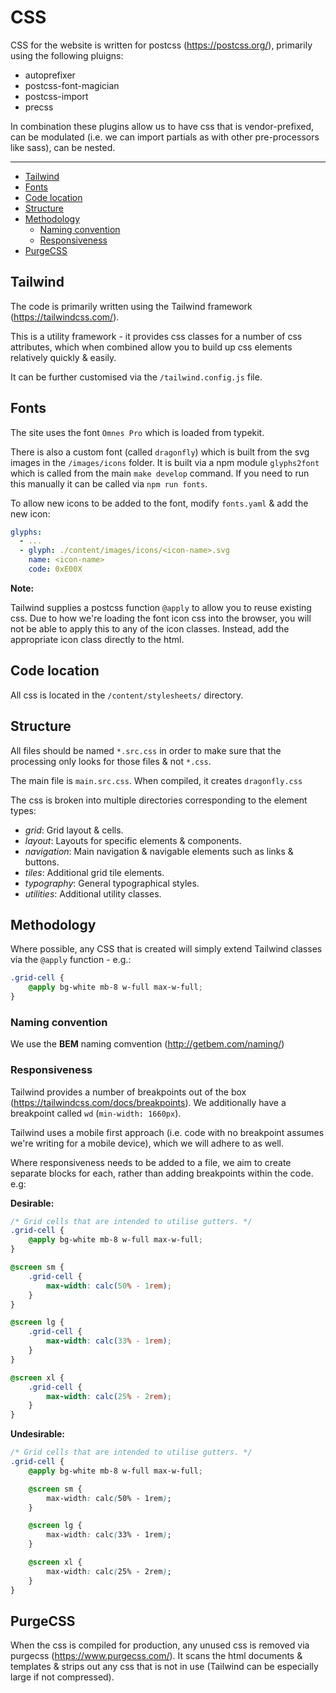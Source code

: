 # CSS

CSS for the website is written for postcss (https://postcss.org/), primarily 
using the following pluigns:

+ autoprefixer
+ postcss-font-magician
+ postcss-import
+ precss

In combination these plugins allow us to have css that is vendor-prefixed, can
be modulated (i.e. we can import partials as with other pre-processors like
sass), can be nested.

---

<!-- @import "[TOC]" {cmd="toc" depthFrom=2 depthTo=6 orderedList=false} -->

<!-- code_chunk_output -->

- [Tailwind](#tailwind)
- [Fonts](#fonts)
- [Code location](#code-location)
- [Structure](#structure)
- [Methodology](#methodology)
  - [Naming convention](#naming-convention)
  - [Responsiveness](#responsiveness)
- [PurgeCSS](#purgecss)

<!-- /code_chunk_output -->

## Tailwind

The code is primarily written using the Tailwind framework (https://tailwindcss.com/).

This is a utility framework - it provides css classes for a number of css
attributes, which when combined allow you to build up css elements relatively
quickly & easily.

It can be further customised via the `/tailwind.config.js` file.

## Fonts

The site uses the font `Omnes Pro` which is loaded from typekit.

There is also a custom font (called `dragonfly`) which is built from the svg 
images in the `/images/icons` folder. It is built via a npm module `glyphs2font`
which is called from the main `make develop` command. If you need to run this
manually it can be called via `npm run fonts`.

To allow new icons to be added to the font, modify `fonts.yaml` & add the new
icon:

```yaml
glyphs:
  - ...
  - glyph: ./content/images/icons/<icon-name>.svg
    name: <icon-name>
    code: 0xE00X
```

**Note:**

Tailwind supplies a postcss function `@apply` to allow you to reuse existing
css. Due to how we're loading the font icon css into the browser, you will not
be able to apply this to any of the icon classes. Instead, add the appropriate
icon class directly to the html.

## Code location

All css is located in the `/content/stylesheets/` directory.

## Structure

All files should be named `*.src.css` in order to make sure that the processing
only looks for those files & not `*.css`.

The main file is `main.src.css`. When compiled, it creates `dragonfly.css`

The css is broken into multiple directories corresponding to the element types:

+ _grid_: Grid layout & cells.
+ _layout_: Layouts for specific elements & components.
+ _navigation_: Main navigation & navigable elements such as links & buttons.
+ _tiles_: Additional grid tile elements.
+ _typography_: General typographical styles.
+ _utilities_: Additional utility classes.

## Methodology

Where possible, any CSS that is created will simply extend Tailwind classes via
the `@apply` function - e.g.:

```css
.grid-cell {
    @apply bg-white mb-8 w-full max-w-full;
}
```

### Naming convention

We use the **BEM** naming comvention (http://getbem.com/naming/)

### Responsiveness

Tailwind provides a number of breakpoints out of the box (https://tailwindcss.com/docs/breakpoints).
We additionally have a breakpoint called `wd` (`min-width: 1660px`).

Tailwind uses a mobile first approach (i.e. code with no breakpoint assumes
we're writing for a mobile device), which we will adhere to as well.

Where responsiveness needs to be added to a file, we aim to create separate
blocks for each, rather than adding breakpoints within the code. e.g:

**Desirable:**

```css
/* Grid cells that are intended to utilise gutters. */
.grid-cell {
    @apply bg-white mb-8 w-full max-w-full;
}

@screen sm {
    .grid-cell {
        max-width: calc(50% - 1rem);
    }
}

@screen lg {
    .grid-cell {
        max-width: calc(33% - 1rem);
    }
}

@screen xl {
    .grid-cell {
        max-width: calc(25% - 2rem);
    }
}
```

**Undesirable:**

```css
/* Grid cells that are intended to utilise gutters. */
.grid-cell {
    @apply bg-white mb-8 w-full max-w-full;

    @screen sm {
        max-width: calc(50% - 1rem);
    }

    @screen lg {
        max-width: calc(33% - 1rem);
    }

    @screen xl {
        max-width: calc(25% - 2rem);
    }
}
```

## PurgeCSS

When the css is compiled for production, any unused css is removed via purgecss
(https://www.purgecss.com/). It scans the html documents & templates & strips 
out any css that is not in use (Tailwind can be especially large if not
compressed).
